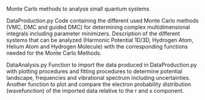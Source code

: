Monte Carlo methods to analyse small quantum systems

DataProduction.py
Code containing the different used Monte Carlo methods (VMC, DMC and guided DMC) for determining complex multidimensional integrals including parameter minimizers.
Description of the different systems that can be analyzed (Harmonic Potential 1D/3D, Hydrogen Atom, Helium Atom and Hydrogen Molecule) with the corresponding functions needed for the Monte Carlo Methods.

DataAnalysis.py
Function to import the data produced in DataProduction.py with plotting procedures and fitting procedures to determine potential landscape, frequencies and vibrational spectrum including uncertainties.
Another function to plot and compare the electron probability distribution (wavefunction) of the imported data relative to the r and x component.

